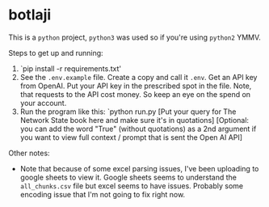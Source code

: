 # botlaji

This is a `python` project, `python3` was used so if you're using `python2` YMMV. 

Steps to get up and running:
1. `pip install -r requirements.txt'
2. See the `.env.example` file. Create a copy and call it `.env`. Get an API key from OpenAI. Put your API key in the prescribed spot in the file. Note, that requests to the API cost money. So keep an eye on the spend on your account.
3. Run the program like this: `python run.py [Put your query for The Network State book here and make sure it's in quotations]
[Optional: you can add the word "True" (without quotations) as a 2nd argument if you want to view full context / prompt that is sent the Open AI API]

Other notes:
- Note that because of some excel parsing issues, I've been uploading to google sheets to view it. Google sheets seems to understand the `all_chunks.csv` file but excel seems to have issues. Probably some encoding issue that I'm not going to fix right now.
